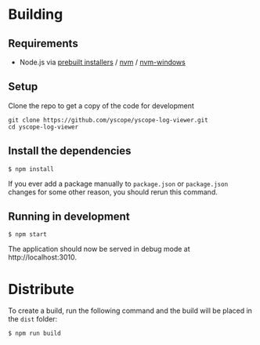 # Building

## Requirements
* Node.js via [prebuilt installers][nodejs-prebuilt-installer] / [nvm][nvm] / 
[nvm-windows][nvm-windows]

## Setup

Clone the repo to get a copy of the code for development

```shell
git clone https://github.com/yscope/yscope-log-viewer.git
cd yscope-log-viewer
```

## Install the dependencies

```shell
$ npm install
```

If you ever add a package manually to `package.json` or `package.json` changes
for some other reason, you should rerun this command.

## Running in development

```shell
$ npm start
```
The application should now be served in debug mode at http://localhost:3010. 

# Distribute

To create a build, run the following command and the build will be placed in the
`dist` folder:

```shell
$ npm run build
```

[nodejs-prebuilt-installer]: https://nodejs.org/en/download/prebuilt-installer
[nvm]: https://github.com/nvm-sh/nvm
[nvm-windows]: https://github.com/coreybutler/nvm-windows